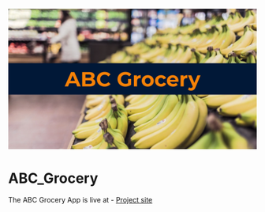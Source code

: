 ![App image](/image.png)

# ABC_Grocery

The ABC Grocery App is live at - [Project site](https://ritesh-abc-grocery.herokuapp.com)
